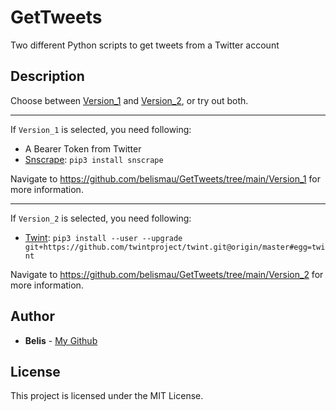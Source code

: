 # GetTweets
Two different Python scripts to get tweets from a Twitter account

## Description
Choose between [Version_1](https://github.com/twintproject/twint) and [Version_2](https://github.com/twintproject/twint), or try out both.

---

If ```Version_1``` is selected, you need following:
- A Bearer Token from Twitter
- [Snscrape](https://github.com/JustAnotherArchivist/snscrape): ```pip3 install snscrape```

Navigate to https://github.com/belismau/GetTweets/tree/main/Version_1 for more information.

---

If ```Version_2``` is selected, you need following:
- [Twint](https://github.com/twintproject/twint): ```pip3 install --user --upgrade git+https://github.com/twintproject/twint.git@origin/master#egg=twint```

Navigate to https://github.com/belismau/GetTweets/tree/main/Version_2 for more information.

## Author

* **Belis** - [My Github](https://github.com/belismau)

## License

This project is licensed under the MIT License.
